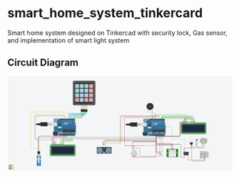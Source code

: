 # smart_home_system_tinkercard
Smart home system designed on Tinkercad with security lock, Gas sensor, and implementation of smart light system

## Circuit Diagram

<img src = "Project - smart home systems.png">
